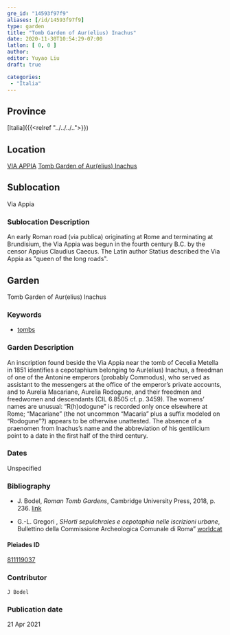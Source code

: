 ```yaml
---
gre_id: "14593f97f9"
aliases: [/id/14593f97f9]
type: garden
title: "Tomb Garden of Aur(elius) Inachus"
date: 2020-11-30T10:54:29-07:00
latlon: [ 0, 0 ]
author:
editor: Yuyao Liu
draft: true

categories:
 - "Italia"
---
```


## Province
[Italia]({{<relref "../../../..">}})

## Location
[VIA APPIA](https://pleiades.stoa.org/places/356966898)
[Tomb Garden of Aur(elius) Inachus](https://pleiades.stoa.org/places/811119037)

<!--### Location Description-->

<!-- LEAVE THIS BLANK FOR NOW -->

## Sublocation
Via Appia

### Sublocation Description
An early Roman road (via publica) originating at Rome and terminating at Brundisium, the Via Appia was begun in the fourth century B.C. by the censor Appius Claudius Caecus. The Latin author Statius described the Via Appia as "queen of the long roads".



## Garden

Tomb Garden of Aur(elius) Inachus

### Keywords

- [tombs](http://vocab.getty.edu/page/aat/300005926)


### Garden Description
An inscription found beside the Via Appia near the tomb of Cecelia Metella in 1851 identifies a cepotaphium belonging to Aur(elius) Inachus, a freedman of one of the Antonine emperors (probably Commodus), who served as assistant to the messengers at the office of the emperor’s private accounts, and to Aurelia Macariane, Aurelia Rodogune, and their freedmen and freedwomen and descendants (CIL 6.8505 cf. p. 3459). The womens’ names are unusual: “R(h)odogune” is recorded only once elsewhere at Rome; “Macariane” (the not uncommon “Macaria” plus a suffix modeled on “Rodogune”?) appears to be otherwise unattested. The absence of a praenomen from Inachus’s name and the abbreviation of his gentilicium point to a date in the first half of the third century.



### Dates
Unspecified

### Bibliography
- J. Bodel, *Roman Tomb Gardens*, Cambridge University Press, 2018, p. 236. [link](https://www.cambridge.org/core/books/gardens-of-the-roman-empire/roman-tomb-gardens/6BDAE36C21FFFADD3EB4E9CBD4BB8986)

- G.-L. Gregori , *SHorti sepulchrales e cepotaphia nelle iscrizioni urbane*, Bullettino della Commissione Archeologica Comunale di Roma”
 [worldcat](http://www.worldcat.org/oclc/886794800)








<!--#### Periodo ID-->

<!-- [PERIODO_ID](https://pleiades.stoa.org/places/PLEIADES_ID) -->

#### Pleiades ID

[811119037](https://pleiades.stoa.org/places/811119037)



### Contributor
	J Bodel


### Publication date


21 Apr 2021

<!--### Related articles-->

<!-- Links to other related articles. Leave blank for now -->